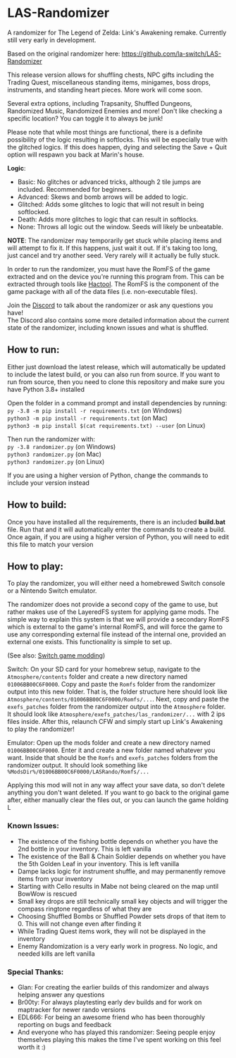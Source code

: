 # LAS-Randomizer
A randomizer for The Legend of Zelda: Link's Awakening remake. Currently still very early in development.

Based on the original randomizer here: https://github.com/la-switch/LAS-Randomizer

This release version allows for shuffling chests, NPC gifts including the Trading Quest, miscellaneous standing items, minigames, boss drops, instruments, and standing heart pieces. More work will come soon.

Several extra options, including Trapsanity, Shuffled Dungeons, Randomized Music, Randomized Enemies and more! Don't like checking a specific location? You can toggle it to always be junk!

Please note that while most things are functional, there is a definite possibility of the logic resulting in softlocks. This will be especially true with the glitched logics. If this does happen, dying and selecting the Save + Quit option will respawn you back at Marin's house.

**Logic**:
- Basic: No glitches or advanced tricks, although 2 tile jumps are included. Recommended for beginners.
- Advanced: Skews and bomb arrows will be added to logic.
- Glitched: Adds some glitches to logic that will not result in being softlocked.
- Death: Adds more glitches to logic that can result in softlocks.
- None: Throws all logic out the window. Seeds will likely be unbeatable.

**NOTE**: The randomizer may temporarily get stuck while placing items and will attempt to fix it. If this happens, just wait it out. If it's taking too long, just cancel and try another seed. Very rarely will it actually be fully stuck.

In order to run the randomizer, you must have the RomFS of the game extracted and on the device you're running this program from. This can be extracted through tools like [Hactool](https://github.com/SciresM/hactool). The RomFS is the component of the game package with all of the data files (i.e. non-executable files).

Join the [Discord](https://discord.com/invite/rfBSCUfzj8) to talk about the randomizer or ask any questions you have!  
The Discord also contains some more detailed information about the current state of the randomizer, including known issues and what is shuffled.

## How to run:

Either just download the latest release, which will automatically be updated to include the latest build, or you can also run from source.
If you want to run from source, then you need to clone this repository and make sure you have Python 3.8+ installed

Open the folder in a command prompt and install dependencies by running:  
`py -3.8 -m pip install -r requirements.txt` (on Windows)  
`python3 -m pip install -r requirements.txt` (on Mac)  
`python3 -m pip install $(cat requirements.txt) --user` (on Linux)

Then run the randomizer with:  
`py -3.8 randomizer.py` (on Windows)  
`python3 randomizer.py` (on Mac)  
`python3 randomizer.py` (on Linux)  

If you are using a higher version of Python, change the commands to include your version instead

## How to build:

Once you have installed all the requirements, there is an included **build.bat** file. Run that and it will automatically enter the commands to create a build. Once again, if you are using a higher version of Python, you will need to edit this file to match your version

## How to play:

To play the randomizer, you will either need a homebrewed Switch console or a Nintendo Switch emulator.

The randomizer does not provide a second copy of the game to use, but rather makes use of the LayeredFS system for applying game mods. The simple way to explain this system is that we will provide a secondary RomFS which is external to the game's internal RomFS, and will force the game to use any corresponding external file instead of the internal one, provided an external one exists. This functionality is simple to set up.

(See also: [Switch game modding](https://nh-server.github.io/switch-guide/extras/game_modding/))

Switch: On your SD card for your homebrew setup, navigate to the `Atmosphere/contents` folder and create a new directory named `01006BB00C6F0000`. Copy and paste the `Romfs` folder from the randomizer output into this new folder. That is, the folder structure here should look like `Atmosphere/contents/01006BB00C6F0000/Romfs/...`. Next, copy and paste the `exefs_patches` folder from the randomizer output into the `Atmosphere` folder. It should look like `Atmosphere/exefs_patches/las_randomizer/...` with 2 ips files inside. After this, relaunch CFW and simply start up Link's Awakening to play the randomizer!

Emulator: Open up the mods folder and create a new directory named `01006BB00C6F0000`. Enter it and create a new folder named whatever you want. Inside that should be the `Romfs` and `exefs_patches` folders from the randomizer output. It should look something like `%ModsDir%/01006BB00C6F0000/LASRando/Romfs/...`

Applying this mod will not in any way affect your save data, so don't delete anything you don't want deleted. If you want to go back to the original game after, either manually clear the files out, or you can launch the game holding L

### Known Issues:
- The existence of the fishing bottle depends on whether you have the 2nd bottle in your inventory. This is left vanilla
- The existence of the Ball & Chain Soldier depends on whether you have the 5th Golden Leaf in your inventory. This is left vanilla
- Dampe lacks logic for instrument shuffle, and may permanently remove items from your inventory
- Starting with Cello results in Mabe not being cleared on the map until BowWow is rescued
- Small key drops are still technically small key objects and will trigger the compass ringtone regardless of what they are
- Choosing Shuffled Bombs or Shuffled Powder sets drops of that item to 0. This will not change even after finding it
- While Trading Quest items work, they will not be displayed in the inventory
- Enemy Randomization is a very early work in progress. No logic, and needed kills are left vanilla

### Special Thanks:
- Glan: For creating the earlier builds of this randomizer and always helping answer any questions
- Br00ty: For always playtesting early dev builds and for work on maptracker for newer rando versions
- EDL666: For being an awesome friend who has been thoroughly reporting on bugs and feedback
- And everyone who has played this randomizer: Seeing people enjoy themselves playing this makes the time I've spent working on this feel worth it :)
